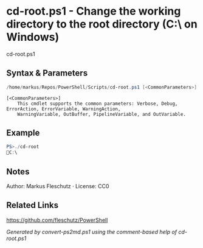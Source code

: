 # cd-root.ps1 - Change the working directory to the root directory (C:\ on Windows)

cd-root.ps1

## Syntax & Parameters
```powershell
/home/markus/Repos/PowerShell/Scripts/cd-root.ps1 [<CommonParameters>]
```

```
[<CommonParameters>]
    This cmdlet supports the common parameters: Verbose, Debug, ErrorAction, ErrorVariable, WarningAction, 
    WarningVariable, OutBuffer, PipelineVariable, and OutVariable.
```

## Example
```powershell
PS>./cd-root
📂C:\
```


## Notes
Author: Markus Fleschutz · License: CC0

## Related Links
https://github.com/fleschutz/PowerShell

*Generated by convert-ps2md.ps1 using the comment-based help of cd-root.ps1*
